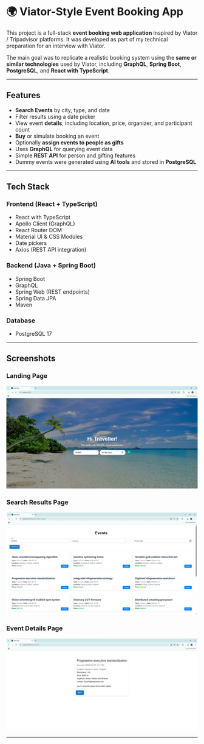 # 🌍 Viator-Style Event Booking App

This project is a full-stack **event booking web application** inspired by Viator / Tripadvisor platforms. It was developed as part of my technical preparation for an interview with Viator.

The main goal was to replicate a realistic booking system using the **same or similar technologies** used by Viator, including **GraphQL**, **Spring Boot**, **PostgreSQL**, and **React with TypeScript**.

---

## Features

-  **Search Events** by city, type, and date
-  Filter results using a date picker
-  View event **details**, including location, price, organizer, and participant count
-  **Buy** or simulate booking an event
-  Optionally **assign events to people as gifts**
-  Uses **GraphQL** for querying event data
-  Simple **REST API** for person and gifting features
-  Dummy events were generated using **AI tools** and stored in **PostgreSQL**

---

## Tech Stack

### Frontend (React + TypeScript)
- React with TypeScript
- Apollo Client (GraphQL)
- React Router DOM
- Material UI & CSS Modules
- Date pickers
- Axios (REST API integration)

### Backend (Java + Spring Boot)
- Spring Boot
- GraphQL
- Spring Web (REST endpoints)
- Spring Data JPA
- Maven

### Database
- PostgreSQL 17

---

## Screenshots

### Landing Page
![Landing](./screenshots/landing.jpg)

### Search Results Page
![Search](./screenshots/search.jpg)

### Event Details Page
![Detail](./screenshots/detail.jpg)

---

